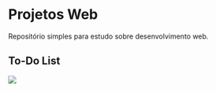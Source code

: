 # Projetos Web

Repositório simples para estudo sobre desenvolvimento web.

## To-Do List

<img src="https://github.com/user-attachments/assets/028d3e97-dc26-4373-a802-d8e024040ae4">

